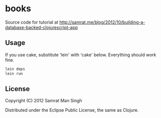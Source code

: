 # books

Source code for tutorial at http://samrat.me/blog/2012/10/building-a-database-backed-clojurescript-app 

## Usage

If you use cake, substitute 'lein' with 'cake' below. Everything should work fine.

```bash
lein deps
lein run
```

## License

Copyright (C) 2012 Samrat Man Singh 

Distributed under the Eclipse Public License, the same as Clojure.

